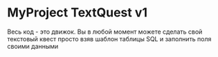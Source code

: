 # MyProject TextQuest v1
 Весь код - это движок.  Вы в любой момент можете сделать свой текстовый квест просто взяв  шаблон таблицы SQL и заполнить поля своими данными
